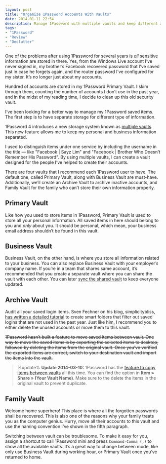 ```yaml
---
layout: post
title: "Organize 1Password Accounts With Vaults"
date: 2014-01-11 22:54
description: Manage 1Password with multiple vaults and keep different accounts and passwords in separate location.
tags:
- "1Password"
- "Review"
- "Declutter"
---
```


One of the problems after using 1Password for several years is _all_ sensitive information are stored in there. Yes, from the Windows Live account I’ve never signed in, my brother’s Facebook recovered password that I’ve saved just in case he forgets again, and the router password I’ve configured for my sister. It’s no longer just about my accounts.

<!--more-->

Hundred of accounts are stored in my 1Password Primary Vault. I skim through them,  counting the number of accounts I don’t use in the past year, and in the midst of my reading time, I decide to clean up this old security vault.

I’ve been looking for a better way to manage my 1Password saved items. The first step is to have separate storage for different type of information.

1Password 4 introduces a new storage system known as [multiple vaults][1811-001]. This new feature allows me to keep my personal and business information separated.

I used to distinguish items under one service by including the username in the title — like  "Facebook | Sayz Lim" and "Facebook | Brother Who Doesn’t Remember His Password".  By using multiple vaults, I can create a vault designed for the people I’ve helped to create their accounts.

There are four vaults that I recommend each 1Password user to have. The default one,  called Primary Vault, along with Business Vault are must-have.  Additionally, we’ll create an Archive Vault to archive inactive accounts, and Family Vault for the family who can’t store their own information properly.

## Primary Vault
Like how you used to store items in 1Password, Primary Vault is used to store all your personal information. All saved items in here should belong to you and *only* about you. It should be personal, which mean, your business email address shouldn’t be found in this vault.

## Business Vault
Business Vault, on the other hand, is where you store all information related to your business. You can also replace Business Vault with your employer’s company name.  If you’re in a team that shares same account, it’s recommended that you create a separate vault where you can share the vault with each other. You can later [sync the shared vault][1811-002] to keep everyone updated.

## Archive Vault
Audit all your saved login items. Sven Fechner on his blog, simplicitybliss, [has written a detailed tutorial][1811-003] to create smart folders that filter out saved logins that are not used in the past year. Just like him, I recommend you to either delete the unused accounts or move them to this vault.

<del>1Password hasn’t built a feature to move saved items between vault. One way to move the saved items is by exporting the selected items to desktop, followed by deleting the items from the original vault. Once you’ve verified the exported items are correct, switch to your destination vault and import the items into the vault.</del>

> %update%
> **Update 2014-03-10:** 1Password has the [feature to copy items between vaults](https://twitter.com/1Password/status/443066610715082752) all this time. You can find the option in **Item » Share » (Your Vault Name)**. Make sure to the delete the items in the original vault to prevent duplicate.

## Family Vault
Welcome home superhero! This place is where all the forgotten passwords shall be recovered. This is also one of the reasons why your family treats you as the computer genius. Hurry, move all their accounts to this vault and use the naming convention I’ve shown in the fifth paragraph.

Switching between vault can be troublesome. To make it easy for you, assign a shortcut to call 1Password mini and press `Command-Comma (,)` to show all the available vaults. It’s a great way to change between mode, like only use Business Vault during working hour, or Primary Vault once you’ve returned to home.

[1811-001]: http://learn.agilebits.com/1Password4/Mac/en/Features/multiple-vaults.html "Multiple Vaults - AgileBits"
[1811-002]: http://blog.agilebits.com/2013/11/13/1password-tip-how-to-create-share-a-vault-with-family-or-coworkers-mac/ "1Password tip: How to create, share a vault with family or coworkers ..."
[1811-003]: http://simplicitybliss.com/blog/your-annual-1password-clean-up "Your Annual 1Password Clean-Up – SimplicityBliss"
